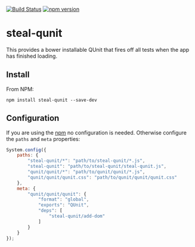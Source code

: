 [![Build Status](https://travis-ci.org/stealjs/steal-qunit.svg?branch=master)](https://travis-ci.org/stealjs/steal-qunit)
[![npm version](https://badge.fury.io/js/steal-qunit.svg)](http://badge.fury.io/js/steal-qunit)

# steal-qunit

This provides a bower installable QUnit that fires off all tests 
when the app has finished loading.

## Install

From NPM:

```shell
npm install steal-qunit --save-dev
```

## Configuration

If you are using the [npm](http://stealjs.com/docs/npm.html) no configuration is needed. Otherwise configure the `paths` and `meta` properties:

```js
System.config({
	paths: {
		"steal-qunit/*": "path/to/steal-qunit/*.js",
		"steal-qunit": "path/to/steal-qunit/steal-qunit.js",
		"qunit/qunit/*": "path/to/qunit/qunit/*.js",
		"qunit/qunit/qunit.css": "path/to/qunit/qunit/qunit.css"
	},
	meta: {
		"qunit/qunit/qunit": {
			"format": "global",
			"exports": "QUnit",
			"deps": [
				"steal-qunit/add-dom"
			]
		}
	}
});
```
